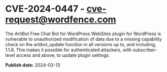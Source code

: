 # CVE-2024-0447 - cve-request@wordfence.com

The ArtiBot Free Chat Bot for WordPress WebSites plugin for WordPress is vulnerable to unauthorized modification of data due to a missing capability check on the artibot_update function in all versions up to, and including, 1.1.6. This makes it possible for authenticated attackers, with subscriber-level access and above, to update plugin settings.

**Publish date:** 2024-03-13
